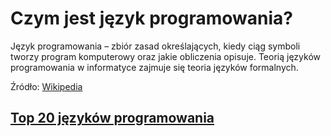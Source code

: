 # Czym jest język programowania? 

Język programowania – zbiór zasad określających, kiedy ciąg symboli tworzy program komputerowy oraz jakie obliczenia opisuje. Teorią języków programowania w informatyce zajmuje się teoria języków formalnych.
 
 Źródło: [Wikipedia](https://pl.wikipedia.org/wiki/J%C4%99zyk_programowania)

 

## [Top 20 języków programowania](top20.md)